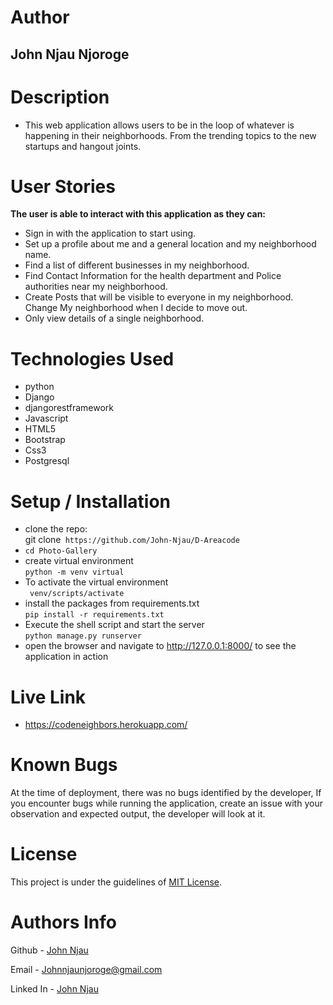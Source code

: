 
# Author

 ## John Njau Njoroge

 # Description
 - This web application allows users to be in the loop of whatever is happening in their neighborhoods. From the trending topics to the new startups and hangout joints.

 # User Stories

<strong>The user is able to interact with this application as they can:
</strong>

- Sign in with the application to start using.
- Set up a profile about me and a general location and my neighborhood name.
- Find a list of different businesses in my neighborhood.
- Find Contact Information for the health department and Police authorities near my neighborhood.
- Create Posts that will be visible to everyone in my neighborhood.
Change My neighborhood when I decide to move out.
- Only view details of a single neighborhood.

# Technologies Used
- python
- Django
- djangorestframework
- Javascript
- HTML5
- Bootstrap
- Css3
- Postgresql
 
 # Setup / Installation

- clone the repo: <br>
  git clone` https://github.com/John-Njau/D-Areacode`
- `cd Photo-Gallery`
- create virtual environment <br>
  `python -m venv virtual`
- To activate the virtual environment <br>
  ` venv/scripts/activate`
- install the packages from requirements.txt <br>
  `pip install -r requirements.txt `
- Execute the shell script and start the server <br>
  `python manage.py runserver`
- open the browser and navigate to http://127.0.0.1:8000/ to see the application in action


# Live Link
- <a>https://codeneighbors.herokuapp.com/</a>

# Known Bugs

At the time of deployment, there was no bugs identified by the developer,
If you encounter bugs while running the application, create an issue with your observation and expected output, the developer will look at it.

# License

This project is under the guidelines of [MIT License](https://github.com/John-Njau/My-Portfolio/blob/main/LICENSE).

# Authors Info

Github - [John Njau](https://github.com/john-njau/)

Email - [Johnnjaunjoroge@gmail.com](johnnjaunjoroge@gmail.com)

Linked In - [John Njau](https://www.linkedin.com/mwlite/in/john-njau-868b37213)